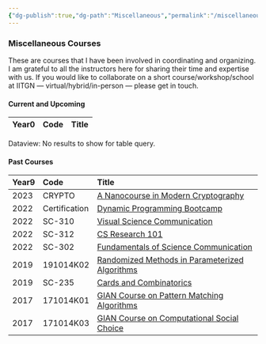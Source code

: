 ```yaml
---
{"dg-publish":true,"dg-path":"Miscellaneous","permalink":"/miscellaneous/"}
---
```


### Miscellaneous Courses

These are courses that I have been involved in coordinating and organizing. I am grateful to all the instructors here for sharing their time and expertise with us. If you would like to collaborate on a short course/workshop/school at IITGN — virtual/hybrid/in-person — please get in touch.
#### Current and Upcoming

<div><table class="dataview table-view-table"><thead class="table-view-thead"><tr class="table-view-tr-header"><th class="table-view-th" style="text-align: left;"><span>Year</span><span class="dataview small-text">0</span></th><th class="table-view-th" style="text-align: left;"><span>Code</span></th><th class="table-view-th" style="text-align: left;"><span>Title</span></th></tr></thead><tbody class="table-view-tbody"></tbody></table><div class="dataview dataview-error-box"><p class="dataview dataview-error-message">Dataview: No results to show for table query.</p></div></div>

#### Past Courses

<div><table class="dataview table-view-table"><thead class="table-view-thead"><tr class="table-view-tr-header"><th class="table-view-th" style="text-align: left;"><span>Year</span><span class="dataview small-text">9</span></th><th class="table-view-th" style="text-align: left;"><span>Code</span></th><th class="table-view-th" style="text-align: left;"><span>Title</span></th></tr></thead><tbody class="table-view-tbody"><tr><td style="text-align: left;">2023</td><td style="text-align: left;"><span>CRYPTO</span></td><td style="text-align: left;"><span><a data-tooltip-position="top" aria-label="Courses/Miscellaneous/CRYPTO/Main.md" data-href="Courses/Miscellaneous/CRYPTO/Main.md" href="Courses/Miscellaneous/CRYPTO/Main.md" class="internal-link" target="_blank" rel="noopener nofollow">A Nanocourse in Modern Cryptography</a></span></td></tr><tr><td style="text-align: left;">2022</td><td style="text-align: left;"><span>Certification</span></td><td style="text-align: left;"><span><a data-tooltip-position="top" aria-label="Courses/Miscellaneous/DP-Bootcamp/Main.md" data-href="Courses/Miscellaneous/DP-Bootcamp/Main.md" href="Courses/Miscellaneous/DP-Bootcamp/Main.md" class="internal-link" target="_blank" rel="noopener nofollow">Dynamic Programming Bootcamp</a></span></td></tr><tr><td style="text-align: left;">2022</td><td style="text-align: left;"><span>SC-310</span></td><td style="text-align: left;"><span><a data-tooltip-position="top" aria-label="Courses/Miscellaneous/SC-310/Main.md" data-href="Courses/Miscellaneous/SC-310/Main.md" href="Courses/Miscellaneous/SC-310/Main.md" class="internal-link" target="_blank" rel="noopener nofollow">Visual Science Communication</a></span></td></tr><tr><td style="text-align: left;">2022</td><td style="text-align: left;"><span>SC-312</span></td><td style="text-align: left;"><span><a data-tooltip-position="top" aria-label="Courses/Miscellaneous/SC-312/Main.md" data-href="Courses/Miscellaneous/SC-312/Main.md" href="Courses/Miscellaneous/SC-312/Main.md" class="internal-link" target="_blank" rel="noopener nofollow">CS Research 101</a></span></td></tr><tr><td style="text-align: left;">2022</td><td style="text-align: left;"><span>SC-302</span></td><td style="text-align: left;"><span><a data-tooltip-position="top" aria-label="Courses/Miscellaneous/SC-302/Main.md" data-href="Courses/Miscellaneous/SC-302/Main.md" href="Courses/Miscellaneous/SC-302/Main.md" class="internal-link" target="_blank" rel="noopener nofollow">Fundamentals of Science Communication</a></span></td></tr><tr><td style="text-align: left;">2019</td><td style="text-align: left;"><span>191014K02</span></td><td style="text-align: left;"><span><a data-tooltip-position="top" aria-label="Courses/Miscellaneous/191014K02/Main.md" data-href="Courses/Miscellaneous/191014K02/Main.md" href="Courses/Miscellaneous/191014K02/Main.md" class="internal-link" target="_blank" rel="noopener nofollow">Randomized Methods in Parameterized Algorithms</a></span></td></tr><tr><td style="text-align: left;">2019</td><td style="text-align: left;"><span>SC-235</span></td><td style="text-align: left;"><span><a data-tooltip-position="top" aria-label="Courses/Miscellaneous/SC-235/Main.md" data-href="Courses/Miscellaneous/SC-235/Main.md" href="Courses/Miscellaneous/SC-235/Main.md" class="internal-link" target="_blank" rel="noopener nofollow">Cards and Combinatorics</a></span></td></tr><tr><td style="text-align: left;">2017</td><td style="text-align: left;"><span>171014K01</span></td><td style="text-align: left;"><span><a data-tooltip-position="top" aria-label="Courses/Miscellaneous/171014K01/Main.md" data-href="Courses/Miscellaneous/171014K01/Main.md" href="Courses/Miscellaneous/171014K01/Main.md" class="internal-link" target="_blank" rel="noopener nofollow">GIAN Course on Pattern Matching Algorithms</a></span></td></tr><tr><td style="text-align: left;">2017</td><td style="text-align: left;"><span>171014K03</span></td><td style="text-align: left;"><span><a data-tooltip-position="top" aria-label="Courses/Miscellaneous/171014K03/Main.md" data-href="Courses/Miscellaneous/171014K03/Main.md" href="Courses/Miscellaneous/171014K03/Main.md" class="internal-link" target="_blank" rel="noopener nofollow">GIAN Course on Computational Social Choice</a></span></td></tr></tbody></table></div>